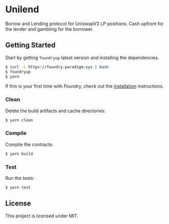 # Unilend

Borrow and Lending protocol for UniswapV3 LP positions. Cash upfront for the lender and gambling for the borrower.

## Getting Started

Start by getting `foundryup` latest version and installing the dependencies.

```sh
$ curl -L https://foundry.paradigm.xyz | bash
$ foundryup
$ yarn
```

If this is your first time with Foundry, check out the
[installation](https://github.com/foundry-rs/foundry#installation) instructions.

### Clean

Delete the build artifacts and cache directories:

```sh
$ yarn clean
```

### Compile

Compile the contracts:

```sh
$ yarn build
```

### Test

Run the tests:

```sh
$ yarn test
```

## License

This project is licensed under MIT.
